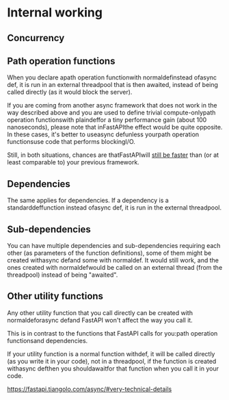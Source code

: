 # Internal working

## Concurrency

## Path operation functions

When you declare apath operation functionwith normaldefinstead ofasync def, it is run in an external threadpool that is then awaited, instead of being called directly (as it would block the server).

If you are coming from another async framework that does not work in the way described above and you are used to define trivial compute-onlypath operation functionswith plaindeffor a tiny performance gain (about 100 nanoseconds), please note that inFastAPIthe effect would be quite opposite. In these cases, it's better to useasync defunless yourpath operation functionsuse code that performs blockingI/O.

Still, in both situations, chances are thatFastAPIwill [still be faster](https://fastapi.tiangolo.com/#performance) than (or at least comparable to) your previous framework.

## Dependencies

The same applies for dependencies. If a dependency is a standarddeffunction instead ofasync def, it is run in the external threadpool.

## Sub-dependencies

You can have multiple dependencies and sub-dependencies requiring each other (as parameters of the function definitions), some of them might be created withasync defand some with normaldef. It would still work, and the ones created with normaldefwould be called on an external thread (from the threadpool) instead of being "awaited".

## Other utility functions

Any other utility function that you call directly can be created with normaldeforasync defand FastAPI won't affect the way you call it.

This is in contrast to the functions that FastAPI calls for you:path operation functionsand dependencies.

If your utility function is a normal function withdef, it will be called directly (as you write it in your code), not in a threadpool, if the function is created withasync defthen you shouldawaitfor that function when you call it in your code.

https://fastapi.tiangolo.com/async/#very-technical-details
